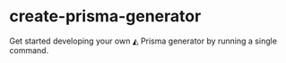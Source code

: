 # create-prisma-generator
Get started developing your own ◭ Prisma generator by running a single command. 
